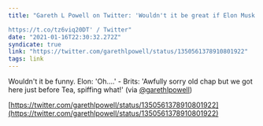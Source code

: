 ```yaml
---
title: "Gareth L Powell on Twitter: 'Wouldn't it be great if Elon Musk got to Mars to find the British waiting...?

https://t.co/tz6viq20DT' / Twitter"
date: "2021-01-16T22:30:32.272Z"
syndicate: true
link: "https://twitter.com/garethlpowell/status/1350561378910801922"
tags: link
---
```


Wouldn't it be funny. Elon: 'Oh....' - Brits: 'Awfully sorry old chap but we got here just before Tea, spiffing what!' (via [@garethlpowell](https://twitter.com/garethlpowell))

[https://twitter.com/garethlpowell/status/1350561378910801922](https://twitter.com/garethlpowell/status/1350561378910801922)